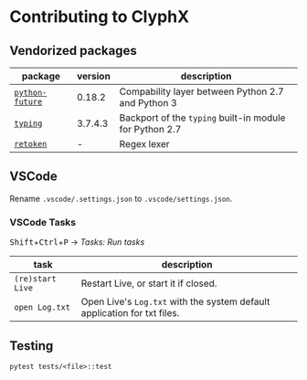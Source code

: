 # Contributing to ClyphX

## Vendorized packages

| package           | version | description |
| ----------------- | ------- | ----------- |
| [`python-future`] | 0.18.2  | Compability layer between Python 2.7 and Python 3
| [`typing`]        | 3.7.4.3 | Backport of the `typing` built-in module for Python 2.7
| [`retoken`]       | -       | Regex lexer

[`python-future`]: https://github.com/PythonCharmers/python-future
[`typing`]: https://github.com/python/typing
[`retoken`]: https://github.com/nuno-andre/python-regex-scanner

## VSCode

Rename `.vscode/.settings.json` to `.vscode/settings.json`.

### VSCode Tasks

<kbd>Shift</kbd>+<kbd>Ctrl</kbd>+<kbd>P</kbd> &rarr; _Tasks: Run tasks_

| task             | description |
| ---------------- | ----------- |
| `(re)start Live` | Restart Live, or start it if closed.
| `open Log.txt`   | Open Live's `Log.txt` with the system default application for txt files.

## Testing

```
pytest tests/<file>::test
```